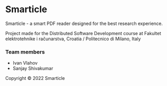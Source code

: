 # Smarticle

Smarticle - a smart PDF reader designed for the best research experience. 

Project made for the Distributed Software Development course at Fakultet elektrotehnike i računarstva, Croatia / Politecnico di Milano, Italy

### Team members

- Ivan Vlahov
- Sanjay Shivakumar


Copyright © 2022 Smarticle
